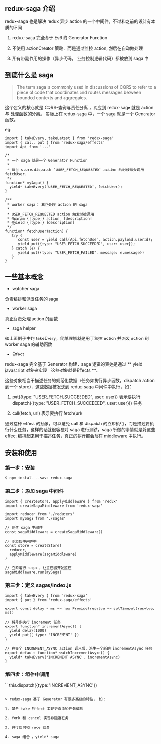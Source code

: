 ## redux-saga 介绍

[](https://zhuanlan.zhihu.com/p/21398212)

redux-saga 也是解决 redux 异步 action 的一个中间件，不过和之前的设计有本质的不同

1. redux-saga 完全基于 Es6 的 Generator Function

2. 不使用 actionCreator 策略，而是通过监控 action, 然后在自动做处理

3. 所有带副作用的操作（异步代码， 业务控制逻辑代码）都被放到 saga 中

## 到底什么是 saga

> The term saga is commonly used in discussions of CQRS to refer to a piece of code that coordinates and routes messages between bounded contexts and aggregates.

这个定义的核心就是 CQRS-查询与责任分离 ，对应到 redux-sage 就是 action 与 处理函数的分离。 实际上在 redux-saga 中，一个 saga 就是一个 Generator 函数。

eg:

```
import { takeEvery, takeLatest } from 'redux-saga'
import { call, put } from 'redux-saga/effects'
import Api from '...'

/*
 * 一个 saga 就是一个 Generator Function 
 *
 * 每当 store.dispatch `USER_FETCH_REQUESTED` action 的时候都会调用 fetchUser.
 */
function* mySaga() {
  yield* takeEvery("USER_FETCH_REQUESTED", fetchUser);
}

/**
 * worker saga： 真正处理 action 的 saga
 *  
 * USER_FETCH_REQUESTED action 触发时被调用
 * @param {[type]} action  [description]
 * @yield {[type]} [description]
 */
function* fetchUser(action) {
   try {
      const user = yield call(Api.fetchUser, action.payload.userId);
      yield put({type: "USER_FETCH_SUCCEEDED", user: user});
   } catch (e) {
      yield put({type: "USER_FETCH_FAILED", message: e.message});
   }
}
```
## 一些基本概念

- watcher saga

负责编排和派发任务的 saga

- worker saga

真正负责处理 action 的函数

- saga helper

如上面例子中的 takeEvery，简单理解就是用于监控 action 并派发 action 到 worker saga 的辅助函数

- Effect

redux-saga 完全基于 Generator 构建，saga 逻辑的表达是通过 ** yield javascript 对象来实现，这些对象就是Effects **。

这些对象相当于描述任务的规范化数据（任务如执行异步函数，dispatch action 到一个 store），这些数据被发送到 redux-saga 中间件中执行，如：

1. put({type: "USER_FETCH_SUCCEEDED", user: user}) 表示要执行 dispatch({{type: "USER_FETCH_SUCCEEDED", user: user}}) 任务

2. call(fetch, url) 表示要执行 fetch(url)

通过这种 effect 的抽象，可以避免 call 和 dispatch 的立即执行，而是描述要执行什么任务，这样的话就很容易对 saga 进行测试，saga 所做的事情就是将这些 effect 编排起来用于描述任务，真正的执行都会放在 middleware 中执行。

## 安装和使用

### 第一步：安装

```
$ npm install --save redux-saga
```

### 第二步：添加 saga 中间件

```
import { createStore, applyMiddleware } from 'redux'
import createSagaMiddleware from 'redux-saga'

import reducer from './reducers'
import mySaga from './sagas'

// 创建 saga 中间件
const sagaMiddleware = createSagaMiddleware()

// 添加到中间件中
const store = createStore(
  reducer,
  applyMiddleware(sagaMiddleware)
)

// 立即运行 saga ，让监控器开始监控
sagaMiddleware.run(mySaga)
```

### 第三步：定义 sagas/index.js

```
import { takeEvery } from 'redux-saga'
import { put } from 'redux-saga/effects'

export const delay = ms => new Promise(resolve => setTimeout(resolve, ms))

// 将异步执行 increment 任务
export function* incrementAsync() {
  yield delay(1000)
  yield put({ type: 'INCREMENT' })
}

// 在每个 INCREMENT_ASYNC action 调用后，派生一个新的 incrementAsync 任务
export default function* watchIncrementAsync() {
  yield* takeEvery('INCREMENT_ASYNC', incrementAsync)
}
```

### 第四步：组件中调用

``
this.dispatch({type: 'INCREMENT_ASYNC'})
```

> redux-saga 基于 Generator 有很多高级的特性， 如：

1. 基于 take Effect 实现更自由的任务编排

2. fork 和 cancel 实现非阻塞任务

3. 并行任何和 race 任务

4. saga 组合 ，yield* saga
